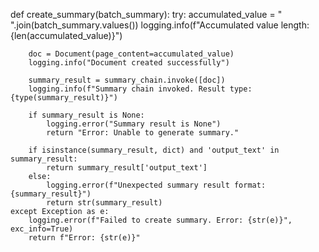 def create_summary(batch_summary):
    try:
        accumulated_value = " ".join(batch_summary.values())
        logging.info(f"Accumulated value length: {len(accumulated_value)}")
        
        doc = Document(page_content=accumulated_value)
        logging.info("Document created successfully")
        
        summary_result = summary_chain.invoke([doc])
        logging.info(f"Summary chain invoked. Result type: {type(summary_result)}")
        
        if summary_result is None:
            logging.error("Summary result is None")
            return "Error: Unable to generate summary."
        
        if isinstance(summary_result, dict) and 'output_text' in summary_result:
            return summary_result['output_text']
        else:
            logging.error(f"Unexpected summary result format: {summary_result}")
            return str(summary_result)
    except Exception as e:
        logging.error(f"Failed to create summary. Error: {str(e)}", exc_info=True)
        return f"Error: {str(e)}"
